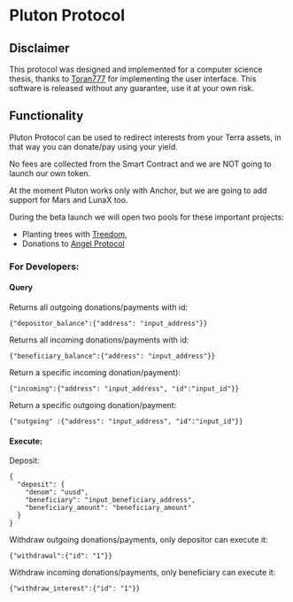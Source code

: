 # Pluton Protocol

## Disclaimer

This protocol was designed and implemented for a computer science thesis, thanks to [Toran777](https://github.com/toran777) for implementing the user interface.
This software is released without any guarantee, use it at your own risk.

## Functionality

Pluton Protocol can be used to redirect interests from your Terra assets, in that way you can donate/pay using your yield.

No fees are collected from the Smart Contract and we are NOT going to launch our own token.

At the moment Pluton works only with Anchor, but we are going to add support for Mars and LunaX too.

During the beta launch we will open two pools for these important projects:
- Planting trees with [Treedom](https://www.treedom.net/en/plant-a-tree), 
- Donations to [Angel Protocol](https://www.angelprotocol.io/) 

### For Developers:

#### Query

Returns all outgoing donations/payments with id:
```
{"depositor_balance":{"address": "input_address"}}
```
Returns all incoming donations/payments with id:
 ```
{"beneficiary_balance":{"address": "input_address"}}
 ```
Return a specific incoming donation/payment):
```
{"incoming":{"address": "input_address", "id":"input_id"}}
```
Return a specific outgoing donation/payment:
```
{"outgoing" :{"address": "input_address", "id":"input_id"}}
```
#### Execute:

Deposit:
```
{
  "deposit": {
    "denom": "uusd",
    "beneficiary": "input_beneficiary_address",
    "beneficiary_amount": "beneficiary_amount"
  }
}
```
Withdraw outgoing donations/payments, only depositor can execute it:
```
{"withdrawal":{"id": "1"}}
```
Withdraw incoming donations/payments, only beneficiary can execute it:
 ``` 
{"withdraw_interest":{"id": "1"}}  
 ```
